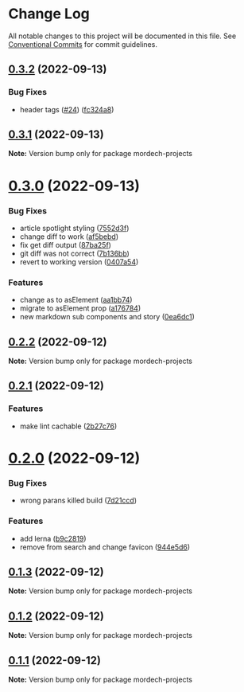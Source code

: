 # Change Log

All notable changes to this project will be documented in this file.
See [Conventional Commits](https://conventionalcommits.org) for commit guidelines.

## [0.3.2](https://github.com/Mordech/mordech-projects/compare/v0.3.1...v0.3.2) (2022-09-13)


### Bug Fixes

* header tags ([#24](https://github.com/Mordech/mordech-projects/issues/24)) ([fc324a8](https://github.com/Mordech/mordech-projects/commit/fc324a883983dd7cb68ed3d2d9836221551a8f59))





## [0.3.1](https://github.com/Mordech/mordech-projects/compare/v0.3.0...v0.3.1) (2022-09-13)

**Note:** Version bump only for package mordech-projects





# [0.3.0](https://github.com/Mordech/mordech-projects/compare/v0.2.2...v0.3.0) (2022-09-13)


### Bug Fixes

* article spotlight styling ([7552d3f](https://github.com/Mordech/mordech-projects/commit/7552d3f0cc0f07e4f8de63ef16ee47d2ed6cb0c7))
* change diff to work ([af5bebd](https://github.com/Mordech/mordech-projects/commit/af5bebd0ff2b4f0dfdd341ca0b0370aa962116f0))
* fix get diff output ([87ba25f](https://github.com/Mordech/mordech-projects/commit/87ba25fdc4cdde0b17e8995dec59df4b9d93cb65))
* git diff was not correct ([7b136bb](https://github.com/Mordech/mordech-projects/commit/7b136bb637531c8dd3d638e25044093da73a87d1))
* revert to working version ([0407a54](https://github.com/Mordech/mordech-projects/commit/0407a54f4a864b319774f4819e1a183d2278063c))


### Features

* change as to asElement ([aa1bb74](https://github.com/Mordech/mordech-projects/commit/aa1bb74241b62f1485a87e47b933fc96d7155a44))
* migrate to asElement prop ([a176784](https://github.com/Mordech/mordech-projects/commit/a1767845b617330a42d8f3aaba478f3321d9608f))
* new markdown sub components and story ([0ea6dc1](https://github.com/Mordech/mordech-projects/commit/0ea6dc1d5fba1612bf391ba36a23b7f4fc8d7800))





## [0.2.2](https://github.com/Mordech/mordech-projects/compare/v0.2.1...v0.2.2) (2022-09-12)

**Note:** Version bump only for package mordech-projects





## [0.2.1](https://github.com/Mordech/mordech-projects/compare/v0.2.0...v0.2.1) (2022-09-12)


### Features

* make lint cachable ([2b27c76](https://github.com/Mordech/mordech-projects/commit/2b27c76fbcd80979b0926df733ec4bd2de17bf78))





# [0.2.0](https://github.com/Mordech/mordech-projects/compare/v0.1.3...v0.2.0) (2022-09-12)


### Bug Fixes

* wrong parans killed build ([7d21ccd](https://github.com/Mordech/mordech-projects/commit/7d21ccd5526e5f279adf55521aaf9c55687b97d3))


### Features

* add lerna ([b9c2819](https://github.com/Mordech/mordech-projects/commit/b9c28199a1942f22a94a190787d2b951eecac3d2))
* remove from search and change favicon ([944e5d6](https://github.com/Mordech/mordech-projects/commit/944e5d605d585e256c898ae6def1b6aee940393b))





## [0.1.3](https://github.com/Mordech/mordech-projects/compare/v0.1.2...v0.1.3) (2022-09-12)

**Note:** Version bump only for package mordech-projects





## [0.1.2](https://github.com/Mordech/mordech-projects/compare/v0.1.0...v0.1.2) (2022-09-12)

**Note:** Version bump only for package mordech-projects





## [0.1.1](https://github.com/Mordech/mordech-projects/compare/v0.1.0...v0.1.1) (2022-09-12)

**Note:** Version bump only for package mordech-projects
